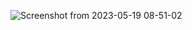 ![Screenshot from 2023-05-19 08-51-02](https://github.com/nikitaessine/devops-with-docker/assets/54572118/f1dd3125-1a05-40c4-8009-d82e4f05235b)
